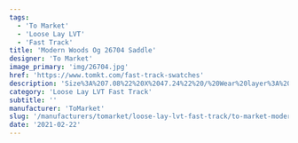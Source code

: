 ```yaml
---
tags:
  - 'To Market'
  - 'Loose Lay LVT'
  - 'Fast Track'
title: 'Modern Woods Og 26704 Saddle'
designer: 'To Market'
image_primary: 'img/26704.jpg'
href: 'https://www.tomkt.com/fast-track-swatches'
description: 'Size%3A%207.08%22%20X%2047.24%22%20/%20Wear%20layer%3A%20.5mm%20%2820mil%29%20/%20Edge%3A%20Bevel%20/%20Thickness%3A%205.0mm%20/%20Sq.ft/Ctn%3A%2023.25%A0/%20Installation%3A%20Glue%20Down'
category: 'Loose Lay LVT Fast Track'
subtitle: ''
manufacturer: 'ToMarket'
slug: '/manufacturers/tomarket/loose-lay-lvt-fast-track/to-market-modern-woods-og-26704-saddle'
date: '2021-02-22'
---
```

